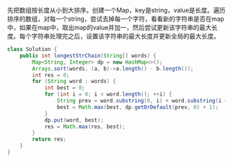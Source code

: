 先把数组按长度从小到大排序。创建一个Map，key是string，value是长度。遍历排序的数组，对每一个string，尝试去掉每一个字符，看看新的字符串是否在map中，如果在map中，取出map的value并加一，然后尝试更新该字符串的最大长度。每个字符串处理完之后，设置该字符串的最大长度并更新全局的最大长度。
```java
class Solution {
    public int longestStrChain(String[] words) {
        Map<String, Integer> dp = new HashMap<>();
        Arrays.sort(words, (a, b)->a.length() - b.length());
        int res = 0;
        for (String word : words) {
            int best = 0;
            for (int i = 0; i < word.length(); ++i) {
                String prev = word.substring(0, i) + word.substring(i + 1);
                best = Math.max(best, dp.getOrDefault(prev, 0) + 1);
            }
            dp.put(word, best);
            res = Math.max(res, best);
        }
        return res;
    }
}
```